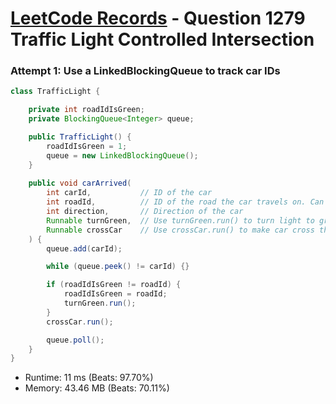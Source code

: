 # [LeetCode Records](../../README.md) - Question 1279 Traffic Light Controlled Intersection

### Attempt 1: Use a LinkedBlockingQueue to track car IDs
```java
class TrafficLight {

    private int roadIdIsGreen;
    private BlockingQueue<Integer> queue;

    public TrafficLight() {
        roadIdIsGreen = 1;
        queue = new LinkedBlockingQueue();
    }
    
    public void carArrived(
        int carId,           // ID of the car
        int roadId,          // ID of the road the car travels on. Can be 1 (road A) or 2 (road B)
        int direction,       // Direction of the car
        Runnable turnGreen,  // Use turnGreen.run() to turn light to green on current road
        Runnable crossCar    // Use crossCar.run() to make car cross the intersection 
    ) {
        queue.add(carId);

        while (queue.peek() != carId) {}

        if (roadIdIsGreen != roadId) {
            roadIdIsGreen = roadId;
            turnGreen.run();
        }
        crossCar.run();

        queue.poll();
    }
}
```
- Runtime: 11 ms (Beats: 97.70%)
- Memory: 43.46 MB (Beats: 70.11%)

<br>
